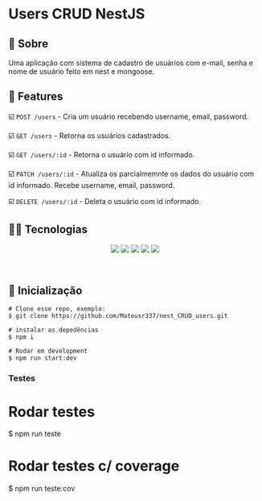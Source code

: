 # Users CRUD NestJS

##  :link: Sobre

Uma aplicação com sistema de cadastro de usuários com e-mail, senha e nome de usuário feito em nest e mongoose.

</div>

## :hammer: Features

:ballot_box_with_check: `POST /users` - Cria um usuário recebendo username, email, password.

:ballot_box_with_check: `GET /users` - Retorna os usuários cadastrados.

:ballot_box_with_check: `GET /users/:id` - Retorna o usuário com id informado. 

:ballot_box_with_check: `PATCH /users/:id` - Atualiza os parcialmemnte os dados do usuário com id informado. Recebe username, email, password.

:ballot_box_with_check: `DELETE /users/:id` - Deleta o usuário com id informado.

## :woman_technologist: Tecnologias

<p align="center">
  <img src="https://img.shields.io/badge/typescript-3178C6?style=for-the-badge&logo=typescript&logoColor=ffffff" />
  <img src="https://img.shields.io/badge/nestJs-E0234E?style=for-the-badge&logo=nestJs&logoColor=ffffff"/>
  <img src="https://img.shields.io/badge/Eslint-4B32C3?style=for-the-badge&logo=Eslint&logoColor=ffffff" />
  <img src="https://img.shields.io/badge/prettier-F7B93E?style=for-the-badge&logo=prettier&logoColor=000000"/>
  <img src="https://img.shields.io/badge/mongoDB-ffffff?style=for-the-badge&logo=mongoDB&logoColor=47A248"/>
</p>
<br>  

## :tada: Inicialização

```
# Clone esse repo, exemplo:
$ git clone https://github.com/Mateusr337/nest_CRUD_users.git

# instalar as depedências
$ npm i

# Rodar em development
$ npm run start:dev
```
### Testes

# Rodar testes
$ npm run teste

# Rodar testes c/ coverage
$ npm run teste:cov
```










